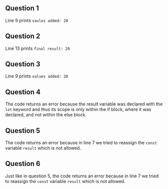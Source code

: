 ## Question 1
Line 9 prints `vaules added: 20`

## Question 2
Line 13 prints `final result: 20` 

## Question 3
Line 9 prints `values added: 20`

## Question 4
The code returns an error because the result variable was declared with the `let` keyword and thus its scope is only within the if block, where it was declared, and not within the else block.

## Question 5
The code returns an error because in line 7 we tried to reassign the `const` variable `result` which is not allowed.

## Question 6
Just like in question 5, the code returns an error because in line 7 we tried to reassign the `const` variable `result` which is not allowed.
